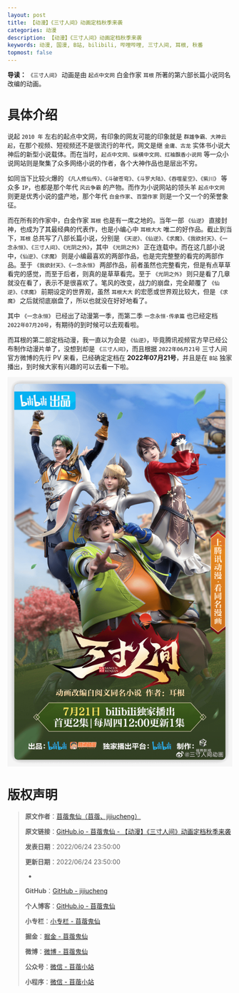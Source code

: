 ```yaml
---
layout: post
title: 【动漫】《三寸人间》动画定档秋季来袭
categories: 动漫
description: 【动漫】《三寸人间》动画定档秋季来袭
keywords: 动漫, 国漫, B站, bilibili, 哔哩哔哩, 三寸人间, 耳根, 秋番
topmost: false
---
```


**导读：** 
`《三寸人间》` 动画是由 `起点中文网` 白金作家 `耳根` 所著的第六部长篇小说同名改编的动画。

# 具体介绍

说起 `2010 年` 左右的起点中文网，有印象的网友可能的印象就是 `群雄争霸、大神云起`，在那个视频、短视频还不是很流行的年代，网文是继 `金庸、古龙` 实体书小说大神后的新型小说载体。而在当时，`起点中文网、纵横中文网、红袖飘香小说网` 等一众小说网站则是聚集了众多网络小说的作者，各个大神作品也是层出不穷。

如同当下比较火爆的 `《凡人修仙传》、《斗破苍穹》、《斗罗大陆》、《吞噬星空》、《紫川》` 等众多 `IP`，也都是那个年代 `风云争霸` 的产物。而作为小说网站的领头羊 `起点中文网` 则更是优秀小说的盛产地，那个年代 `白金作家`、`百盟作家` 则是一个又一个的荣誉象征。

而在所有的作家中，白金作家 `耳根` 也是有一席之地的。当年一部 `《仙逆》` 直接封神，也成为了其最经典的代表作，也是小编心中 `耳根大大` 唯二的好作品。截止到当下，`耳根` 总共写了八部长篇小说，分别是 `《天逆》、《仙逆》、《求魔》、《我欲封天》、《一念永恒》、《三寸人间》、《光阴之外》`，其中 `《光阴之外》` 正在连载中。而在这几部小说中，`《仙逆》、《求魔》` 则是小编最喜欢的两部作品，也是完完整整的看完的两部作品。至于 `《我欲封天》、《一念永恒》` 两部作品，前者虽然也完整看完，但是有点草草看完的感觉，而至于后者，则真的是草草看完。至于 `《光阴之外》` 则只是看了几章就没在看了，表示不是很喜欢了。笔风的改变，战力的崩盘，完全颠覆了 `《仙逆》、《求魔》` 前期设定的世界观，虽然 `耳根大大` 的宏愿或世界观比较大，但是 `《求魔》` 之后就彻底崩盘了，所以也就没在好好地看了。

其中 `《一念永恒》` 已经出了动漫第一季，而第二季 `一念永恒·传承篇` 也已经定档 `2022年07月20号`，有期待的到时候可以去观看啦。

而耳根的第二部定档动漫，我一直以为会是 `《仙逆》`，毕竟腾讯视频官方早已经公布制作动漫片单了，没想到却是 `《三寸人间》`，而且根据 `2022年06月21号` 三寸人间官方微博的先行 PV 来看，已经确定定档在 **2022年07月21号**，并且是在 `B站` 独家播出，到时候大家有兴趣的可以去看一下啦。

![三寸人间定档](/images/Comic/2022-06-24-Comic-SanCunRenJian-01.png)

# 版权声明

> **原文作者**：[苜蓿鬼仙（苜蓿、jijiucheng）](https://jijiucheng.github.io/)
> 
> **原文链接**：[GitHub.io - 苜蓿鬼仙 - 【动漫】《三寸人间》动画定档秋季来袭](https://jijiucheng.github.io/2022/06/24/Comic-SanCunRenJian/)
> 
> **发表日期**：2022/06/24 23:50:00
> 
> **更新日期**：2022/06/24 23:50:00
> 
> -
> 
> **GitHub**：[GitHub - jijiucheng](https://github.com/jijiucheng)
> 
> **个人博客**：[GitHub.io - 苜蓿鬼仙](https://jijiucheng.github.io)
> 
> **小专栏**：[小专栏 - 苜蓿鬼仙](https://xiaozhuanlan.com/u/6667468960)
> 
> **掘金**：[掘金 - 苜蓿鬼仙](https://juejin.im/user/5a31e95c51882533d023137d)
> 
> **微博**：[微博 - 苜蓿鬼仙](https://weibo.com/u/1585459545)
> 
> **公众号**：[微信 - 苜蓿小站](#)
> 
> **小程序**：[微信 - 苜蓿小站](#)


